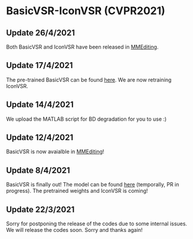# BasicVSR-IconVSR (CVPR2021)

## Update 26/4/2021
Both BasicVSR and IconVSR have been released in [MMEditing](https://github.com/open-mmlab/mmediting).

## Update 17/4/2021
The pre-trained BasicVSR can be found [here](https://github.com/open-mmlab/mmediting/tree/master/configs/restorers/basicvsr). We are now retraining IconVSR.

## Update 14/4/2021
We upload the MATLAB script for BD degradation for you to use :)

## Update 12/4/2021
BasicVSR is now avaialble in [MMEditing](https://github.com/open-mmlab/mmediting/blob/master/mmedit/models/backbones/sr_backbones/basicvsr_net.py)!

## Update 8/4/2021
BasicVSR is finally out! The model can be found [here](https://github.com/open-mmlab/mmediting/pull/245) (temporally, PR in progress). The pretrained weights and IconVSR is coming!

## Update 22/3/2021
Sorry for postponing the release of the codes due to some internal issues. We will release the codes soon. Sorry and thanks again!
